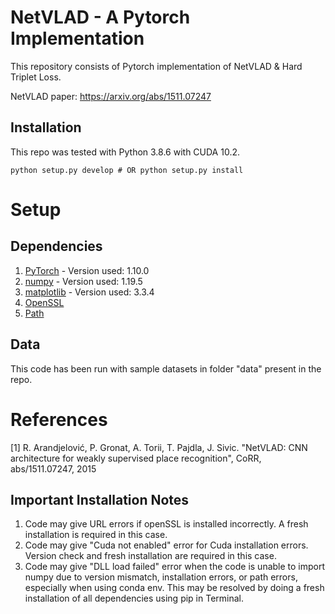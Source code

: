 # NetVLAD - A Pytorch Implementation
This repository consists of Pytorch implementation of NetVLAD & Hard Triplet Loss. 

NetVLAD paper: https://arxiv.org/abs/1511.07247

## Installation

This repo was tested with Python 3.8.6 with CUDA 10.2. 
```shell
python setup.py develop # OR python setup.py install
```
# Setup

## Dependencies

1. [PyTorch](https://pytorch.org/get-started/locally/) - Version used: 1.10.0
2. [numpy](http://www.numpy.org/) - Version used: 1.19.5
3. [matplotlib](https://matplotlib.org/) - Version used: 3.3.4
4. [OpenSSL](https://pypi.org/project/pyOpenSSL/)
5. [Path](https://pypi.org/project/path/)

## Data

This code has been run with sample datasets in folder "data" present in the repo.

# References

[1] R. Arandjelović, P. Gronat, A. Torii, T. Pajdla, J. Sivic. "NetVLAD: CNN architecture for weakly supervised place recognition", CoRR, abs/1511.07247, 2015

## Important Installation Notes

1. Code may give URL errors if openSSL is installed incorrectly. A fresh installation is required in this case.
2. Code may give "Cuda not enabled" error for Cuda installation errors. Version check and fresh installation are required in this case.
3. Code may give "DLL load failed" error when the code is unable to import numpy due to version mismatch, installation errors, or path errors, especially when using conda env. This may be resolved by doing a fresh installation of all dependencies using pip in Terminal. 

